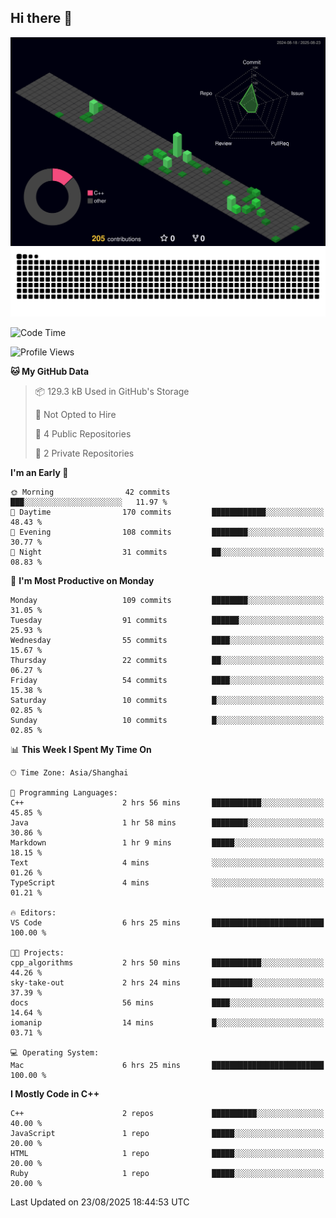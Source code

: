## Hi there 👋

<!--
**badb0ttle/badb0ttle** is a ✨ _special_ ✨ repository because its `README.md` (this file) appears on your GitHub profile.

Here are some ideas to get you started:

- 🔭 I’m currently working on ...
- 🌱 I’m currently learning ...
- 👯 I’m looking to collaborate on ...
- 🤔 I’m looking for help with ...
- 💬 Ask me about ...
- 📫 How to reach me: ...
- 😄 Pronouns: ...
- ⚡ Fun fact: ...
-->
![Personal 3D Metrics](./profile-3d-contrib/profile-night-green.svg)
<picture>
<img alt="github-snake"
    src="https://raw.githubusercontent.com/HaynesChennn/HaynesChennn/output/github-contribution-grid-snake.svg" />
</picture>

<!--START_SECTION:waka-->
![Code Time](http://img.shields.io/badge/Code%20Time-304%20hrs%2036%20mins-blue)

![Profile Views](http://img.shields.io/badge/Profile%20Views-0-blue)

**🐱 My GitHub Data** 

> 📦 129.3 kB Used in GitHub's Storage 
 > 
> 🚫 Not Opted to Hire
 > 
> 📜 4 Public Repositories 
 > 
> 🔑 2 Private Repositories 
 > 
**I'm an Early 🐤** 

```text
🌞 Morning                42 commits          ███░░░░░░░░░░░░░░░░░░░░░░   11.97 % 
🌆 Daytime                170 commits         ████████████░░░░░░░░░░░░░   48.43 % 
🌃 Evening                108 commits         ████████░░░░░░░░░░░░░░░░░   30.77 % 
🌙 Night                  31 commits          ██░░░░░░░░░░░░░░░░░░░░░░░   08.83 % 
```
📅 **I'm Most Productive on Monday** 

```text
Monday                   109 commits         ████████░░░░░░░░░░░░░░░░░   31.05 % 
Tuesday                  91 commits          ██████░░░░░░░░░░░░░░░░░░░   25.93 % 
Wednesday                55 commits          ████░░░░░░░░░░░░░░░░░░░░░   15.67 % 
Thursday                 22 commits          ██░░░░░░░░░░░░░░░░░░░░░░░   06.27 % 
Friday                   54 commits          ████░░░░░░░░░░░░░░░░░░░░░   15.38 % 
Saturday                 10 commits          █░░░░░░░░░░░░░░░░░░░░░░░░   02.85 % 
Sunday                   10 commits          █░░░░░░░░░░░░░░░░░░░░░░░░   02.85 % 
```


📊 **This Week I Spent My Time On** 

```text
🕑︎ Time Zone: Asia/Shanghai

💬 Programming Languages: 
C++                      2 hrs 56 mins       ███████████░░░░░░░░░░░░░░   45.85 % 
Java                     1 hr 58 mins        ████████░░░░░░░░░░░░░░░░░   30.86 % 
Markdown                 1 hr 9 mins         █████░░░░░░░░░░░░░░░░░░░░   18.15 % 
Text                     4 mins              ░░░░░░░░░░░░░░░░░░░░░░░░░   01.26 % 
TypeScript               4 mins              ░░░░░░░░░░░░░░░░░░░░░░░░░   01.21 % 

🔥 Editors: 
VS Code                  6 hrs 25 mins       █████████████████████████   100.00 % 

🐱‍💻 Projects: 
cpp_algorithms           2 hrs 50 mins       ███████████░░░░░░░░░░░░░░   44.26 % 
sky-take-out             2 hrs 24 mins       █████████░░░░░░░░░░░░░░░░   37.39 % 
docs                     56 mins             ████░░░░░░░░░░░░░░░░░░░░░   14.64 % 
iomanip                  14 mins             █░░░░░░░░░░░░░░░░░░░░░░░░   03.71 % 

💻 Operating System: 
Mac                      6 hrs 25 mins       █████████████████████████   100.00 % 
```

**I Mostly Code in C++** 

```text
C++                      2 repos             ██████████░░░░░░░░░░░░░░░   40.00 % 
JavaScript               1 repo              █████░░░░░░░░░░░░░░░░░░░░   20.00 % 
HTML                     1 repo              █████░░░░░░░░░░░░░░░░░░░░   20.00 % 
Ruby                     1 repo              █████░░░░░░░░░░░░░░░░░░░░   20.00 % 
```




 Last Updated on 23/08/2025 18:44:53 UTC
<!--END_SECTION:waka-->


